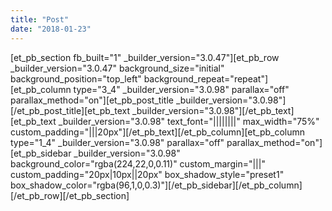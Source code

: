 ```yaml
---
title: "Post"
date: "2018-01-23"
---
```


\[et\_pb\_section fb\_built="1" \_builder\_version="3.0.47"\]\[et\_pb\_row \_builder\_version="3.0.47" background\_size="initial" background\_position="top\_left" background\_repeat="repeat"\]\[et\_pb\_column type="3\_4" \_builder\_version="3.0.98" parallax="off" parallax\_method="on"\]\[et\_pb\_post\_title \_builder\_version="3.0.98"\]\[/et\_pb\_post\_title\]\[et\_pb\_text \_builder\_version="3.0.98"\]\[/et\_pb\_text\]\[et\_pb\_text \_builder\_version="3.0.98" text\_font="||||||||" max\_width="75%" custom\_padding="|||20px"\]\[/et\_pb\_text\]\[/et\_pb\_column\]\[et\_pb\_column type="1\_4" \_builder\_version="3.0.98" parallax="off" parallax\_method="on"\]\[et\_pb\_sidebar \_builder\_version="3.0.98" background\_color="rgba(224,22,0,0.11)" custom\_margin="|||" custom\_padding="20px|10px||20px" box\_shadow\_style="preset1" box\_shadow\_color="rgba(96,1,0,0.3)"\]\[/et\_pb\_sidebar\]\[/et\_pb\_column\]\[/et\_pb\_row\]\[/et\_pb\_section\]
